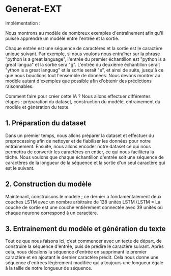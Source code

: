 # Generat-EXT

Implémentation :

Nous montrons au modèle de nombreux exemples d'entraînement afin qu'il puisse apprendre un modèle entre l'entrée et la sortie.

Chaque entrée est une séquence de caractères et la sortie est le caractère unique suivant. Par exemple, si nous voulons nous entraîner sur la phrase "python is a great language", l'entrée du premier échantillon est "python is a great langua" et la sortie sera "g". L'entrée du deuxième échantillon serait "ython is a great languag" et la sortie serait "e", et ainsi de suite, jusqu'à ce que nous bouclions tout l'ensemble de données. Nous devons montrer au modèle autant d'exemples que possible afin d'obtenir des prédictions raisonnables.

Comment faire pour créer cette IA ? Nous allons effectuer différentes étapes : préparation du dataset, construction du modèle, entrainement du modèle et génération du texte.

## 1. Préparation du dataset
Dans un premier temps, nous allons préparer la dataset et effectuer du preprocessing afin de nettoyer et de fiabiliser les données pour notre entrainement.
Ensuite, nous allons encoder notre dataset ce qui nous permettra de convertir les caractères en entier, ce qui nous facilitera la tâche.
Nous voulons que chaque échantillon d'entrée soit une séquence de caractères de la longueur de la séquence et la sortie d'un seul caractère qui est le suivant.

## 2. Construction du modèle
Maintenant, construisons le modèle ; ce dernier a fondamentalement deux couches LSTM avec un nombre arbitraire de 128 unités LSTM (LSTM =
La couche de sortie est une couche entièrement connectée avec 39 unités où chaque neurone correspond à un caractère.

## 3. Entrainement du modèle et génération du texte
Tout ce que nous faisons ici, c’est commencer avec un texte de départ, de construire la séquence d'entrée, puis de prédire le caractère suivant. Après cela, nous décalons la séquence d'entrée en supprimant le premier caractère et en ajoutant le dernier caractère prédit. Cela nous donne une séquence d'entrées légèrement modifiée qui a toujours une longueur égale à la taille de notre longueur de séquence.

